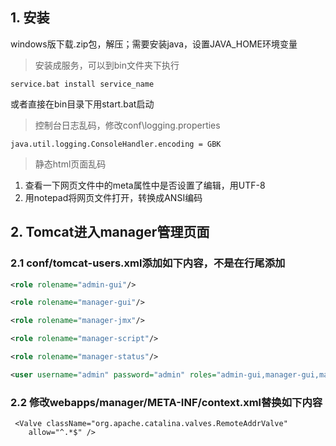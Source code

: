 ## 1. 安装

windows版下载.zip包，解压；需要安装java，设置JAVA_HOME环境变量



> 安装成服务，可以到bin文件夹下执行

```
service.bat install service_name
```

   或者直接在bin目录下用start.bat启动



> 控制台日志乱码，修改conf\logging.properties

```
java.util.logging.ConsoleHandler.encoding = GBK
```



> 静态html页面乱码

1.    查看一下网页文件中的meta属性中是否设置了编辑，用UTF-8
2. 用notepad将网页文件打开，转换成ANSI编码



## 2. Tomcat进入manager管理页面

### 2.1 conf/tomcat-users.xml添加如下内容，不是在行尾添加

```xml
<role rolename="admin-gui"/>

<role rolename="manager-gui"/>

<role rolename="manager-jmx"/>

<role rolename="manager-script"/>

<role rolename="manager-status"/>

<user username="admin" password="admin" roles="admin-gui,manager-gui,manager-jmx, manager-script,manager-status"/>

```



### 2.2 修改webapps/manager/META-INF/context.xml替换如下内容

```
 <Valve className="org.apache.catalina.valves.RemoteAddrValve"
 	allow="^.*$" />

```

